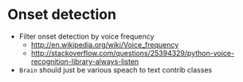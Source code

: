# Onset detection
 - Filter onset detection by voice frequency
     - http://en.wikipedia.org/wiki/Voice_frequency
     - http://stackoverflow.com/questions/25394329/python-voice-recognition-library-always-listen
 - `Brain` should just be various speach to text contrib classes
